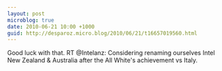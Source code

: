 ```yaml
---
layout: post
microblog: true
date: 2010-06-21 10:00 +1000
guid: http://desparoz.micro.blog/2010/06/21/t16657019560.html
---
```

Good luck with that. RT @Intelanz: Considering renaming ourselves Intel New Zealand &amp; Australia after the All White's achievement vs Italy.
